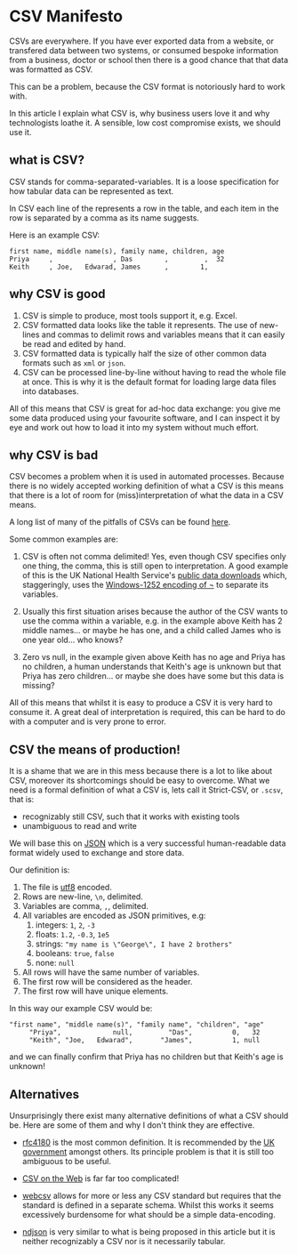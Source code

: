 # CSV Manifesto

CSVs are everywhere. If you have ever exported data from a website, or transfered
data between two systems, or consumed bespoke information from a business, 
doctor or school then there is a good chance that that data was formatted as CSV. 

This can be a problem, because the CSV format is notoriously hard to work with. 

In this article I explain what CSV is, why business users love it and why 
technologists loathe it. A sensible, low cost compromise 
exists, we should use it.

## what is CSV?

CSV stands for comma-separated-variables. It is a loose specification for how tabular 
data can be represented as text.

In CSV each line of the represents a row in the table, and each item in the row is 
separated by a comma as its name suggests.

Here is an example CSV:

```csv
first name, middle name(s), family name, children, age 
Priya     ,               , Das        ,         ,  32 
Keith     , Joe,   Edwarad, James      ,        1,   
```

## why CSV is good

1. CSV is simple to produce, most tools support it, e.g. Excel. 
2. CSV formatted data looks like the table it represents. The use of new-lines and commas to 
   delimit rows and variables means that it can easily be read and edited by hand.
3. CSV formatted data is typically half the size of other common data formats such as `xml` or `json`.
4. CSV can be processed line-by-line without having to read the whole file at once. 
   This is why it is the default format for loading large data files into databases. 

All of this means that CSV is great for ad-hoc data exchange: you give me some data
produced using your favourite software, and I can inspect it by eye and work out how 
to load it into my system without much effort.
   
## why CSV is bad

CSV becomes a problem when it is used in automated processes. Because there is 
no widely accepted working definition of what a CSV is this means that there is a
lot of room for (miss)interpretation of what the data in a CSV means. 

A long list of many of the pitfalls of CSVs can be found [here](https://donatstudios.com/Falsehoods-Programmers-Believe-About-CSVs).

Some common examples are:

1. CSV is often not comma delimited! Yes, even though CSV specifies only one thing, the comma,
   this is still open to interpretation. A good example of this is the UK National Health Service's [public data downloads](https://assets.nhs.uk/prod/documents/NHS-Website-about-our-data-downloads.pdf)
   which, staggeringly, uses the [Windows-1252 encoding of ¬](https://bytetool.web.app/en/ascii/code/0xac/) to separate its variables. 

2. Usually this first situation arises because the author of the CSV wants to use the comma within a 
   variable, e.g. in the example above Keith has 2 middle names... or maybe he has one, and a child
   called James who is one year old... who knows?

3. Zero vs null, in the example given above Keith has no age and Priya has no children, a human
   understands that Keith's age is unknown but that Priya has zero children... or maybe she does have some but this data is missing?

All of this means that whilst it is easy to produce a CSV it is very hard to consume it. A great
deal of interpretation is required, this can be hard to do with a computer and is very prone to 
error.

## CSV the means of production!

It is a shame that we are in this mess because there is a lot to like about CSV, moreover its 
shortcomings should be easy to overcome. What we need is a formal definition of what a CSV is, 
lets call it Strict-CSV, or `.scsv`, that is:

* recognizably still CSV, such that it works with existing tools
* unambiguous to read and write

We will base this on [JSON](https://datatracker.ietf.org/doc/html/rfc8259) which is a very
successful human-readable data format widely used to exchange and store data.

Our definition is:

1. The file is [utf8](https://en.wikipedia.org/wiki/UTF-8) encoded. 
2. Rows are new-line, `\n`, delimited. 
3. Variables are comma, `,`, delimited. 
4. All variables are encoded as JSON primitives, e.g:
   1. integers: `1`, `2`, `-3`
   2. floats: `1.2`, `-0.3`, `1e5`
   3. strings: `"my name is \"George\", I have 2 brothers"`
   4. booleans: `true`, `false`
   5. none: `null` 
5. All rows will have the same number of variables. 
6. The first row will be considered as the header. 
7. The first row will have unique elements. 

In this way our example CSV would be:

```csv
"first name", "middle name(s)", "family name", "children", "age" 
     "Priya",             null,         "Das",          0,   32 
     "Keith", "Joe,   Edwarad",       "James",          1, null 
```

and we can finally confirm that Priya has no children but that Keith's age is unknown!

## Alternatives

Unsurprisingly there exist many alternative definitions of what a CSV should be. Here are
some of them and why I don't think they are effective.

* [rfc4180](https://datatracker.ietf.org/doc/html/rfc4180) is the most common definition. 
  It is recommended by the [UK government](https://www.gov.uk/government/publications/recommended-open-standards-for-government/tabular-data-standard) 
  amongst others. Its principle problem is that it is still too ambiguous to be useful. 

* [CSV on the Web](https://www.w3.org/TR/tabular-data-primer/) is far far too complicated!

* [webcsv](https://eaglebush.github.io/webcsv/) allows for more or less any CSV standard but
  requires that the standard is defined in a separate schema. Whilst this works it seems 
  excessively burdensome for what should be a simple data-encoding.

* [ndjson](https://github.com/ndjson/ndjson-spec) is very similar to what is being 
  proposed in this article but it is neither recognizably a CSV nor is it necessarily tabular.



